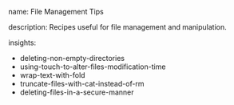 name: File Management Tips

description: Recipes useful for file management and manipulation.

insights:
  - deleting-non-empty-directories
  - using-touch-to-alter-files-modification-time
  - wrap-text-with-fold
  - truncate-files-with-cat-instead-of-rm
  - deleting-files-in-a-secure-manner
 
